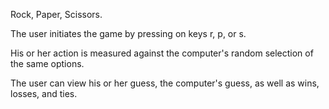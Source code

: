 Rock, Paper, Scissors. 

The user initiates the game by pressing on keys r, p, or s. 

His or her action is measured against the computer's random selection of the same options. 

The user can view his or her guess, the computer's guess, as well as wins, losses, and ties. 